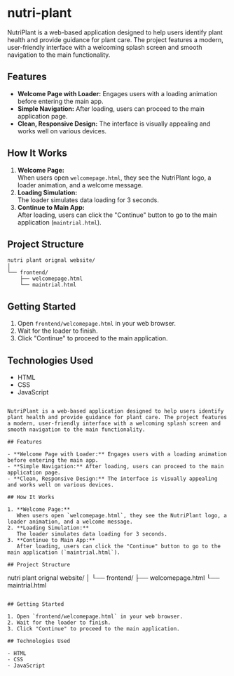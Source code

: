 # nutri-plant


NutriPlant is a web-based application designed to help users identify plant health and provide guidance for plant care. The project features a modern, user-friendly interface with a welcoming splash screen and smooth navigation to the main functionality.

## Features

- **Welcome Page with Loader:** Engages users with a loading animation before entering the main app.
- **Simple Navigation:** After loading, users can proceed to the main application page.
- **Clean, Responsive Design:** The interface is visually appealing and works well on various devices.

## How It Works

1. **Welcome Page:**  
   When users open `welcomepage.html`, they see the NutriPlant logo, a loader animation, and a welcome message.
2. **Loading Simulation:**  
   The loader simulates data loading for 3 seconds.
3. **Continue to Main App:**  
   After loading, users can click the "Continue" button to go to the main application (`maintrial.html`).

## Project Structure

```
nutri plant orignal website/
│
└── frontend/
    ├── welcomepage.html
    └── maintrial.html
```

## Getting Started

1. Open `frontend/welcomepage.html` in your web browser.
2. Wait for the loader to finish.
3. Click "Continue" to proceed to the main application.

## Technologies Used

- HTML
- CSS
- JavaScript


```# NutriPlant

NutriPlant is a web-based application designed to help users identify plant health and provide guidance for plant care. The project features a modern, user-friendly interface with a welcoming splash screen and smooth navigation to the main functionality.

## Features

- **Welcome Page with Loader:** Engages users with a loading animation before entering the main app.
- **Simple Navigation:** After loading, users can proceed to the main application page.
- **Clean, Responsive Design:** The interface is visually appealing and works well on various devices.

## How It Works

1. **Welcome Page:**  
   When users open `welcomepage.html`, they see the NutriPlant logo, a loader animation, and a welcome message.
2. **Loading Simulation:**  
   The loader simulates data loading for 3 seconds.
3. **Continue to Main App:**  
   After loading, users can click the "Continue" button to go to the main application (`maintrial.html`).

## Project Structure

```
nutri plant orignal website/
│
└── frontend/
    ├── welcomepage.html
    └── maintrial.html
```

## Getting Started

1. Open `frontend/welcomepage.html` in your web browser.
2. Wait for the loader to finish.
3. Click "Continue" to proceed to the main application.

## Technologies Used

- HTML
- CSS
- JavaScript

